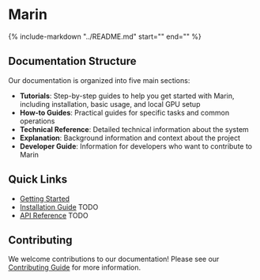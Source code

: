 # Marin

{%
include-markdown "../README.md"
start="<!--marin-intro-start-->"
end="<!--marin-intro-end-->"
%}


## Documentation Structure

Our documentation is organized into five main sections:

- **Tutorials**: Step-by-step guides to help you get started with Marin, including installation, basic usage, and local GPU setup
- **How-to Guides**: Practical guides for specific tasks and common operations
- **Technical Reference**: Detailed technical information about the system
- **Explanation**: Background information and context about the project
- **Developer Guide**: Information for developers who want to contribute to Marin

## Quick Links

- [Getting Started](tutorials/getting-started.md)
- [Installation Guide](how-to-guides/installation.md) TODO
- [API Reference](reference/api.md) TODO

## Contributing

We welcome contributions to our documentation! Please see our [Contributing Guide](how-to-guides/contributing.md) for more information.
